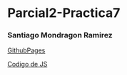 # Parcial2-Practica7

### Santiago Mondragon Ramirez

[GithubPages](https://santidev2.github.io/Parcial2-Practica7/)

[Codigo de JS](https://github.com/SantiDEV2/Parcial2-Practica7/blob/main/practica7.js)
